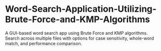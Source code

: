 # Word-Search-Application-Utilizing-Brute-Force-and-KMP-Algorithms
A GUI-based word search app using Brute Force and KMP algorithms. Search across multiple files with options for case sensitivity, whole-word match, and performance comparison.
